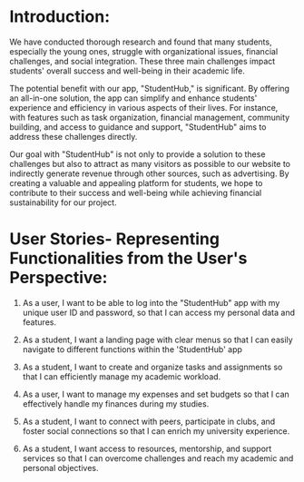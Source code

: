 # Introduction:

We have conducted thorough research and found that many students, especially the young ones, struggle with organizational issues, financial challenges, and social integration. These three main challenges impact students' overall success and well-being in their academic life.

The potential benefit with our app, "StudentHub," is significant. By offering an all-in-one solution, the app can simplify and enhance students' experience and efficiency in various aspects of their lives. For instance, with features such as task organization, financial management, community building, and access to guidance and support, "StudentHub" aims to address these challenges directly.

Our goal with "StudentHub" is not only to provide a solution to these challenges but also to attract as many visitors as possible to our website to indirectly generate revenue through other sources, such as advertising. By creating a valuable and appealing platform for students, we hope to contribute to their success and well-being while achieving financial sustainability for our project.





# User Stories- Representing Functionalities from the User's Perspective:

1. As a user, I want to be able to log into the "StudentHub" app with my unique user ID and password, so that I can access my personal data and features. 

2. As a student, I want a landing page with clear menus so that I can easily navigate to different functions within the 'StudentHub' app 

3. As a student, I want to create and organize tasks and assignments so that I can efficiently manage my academic workload.

4. As a user, I want to manage my expenses and set budgets so that I can effectively handle my finances during my studies.

5. As a student, I want to connect with peers, participate in clubs, and foster social connections so that I can enrich my university experience.

6. As a student, I want access to resources, mentorship, and support services so that I can overcome challenges and reach my academic and personal objectives.




